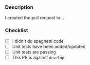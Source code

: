 ### Description
I created the pull request to...

### Checklist
- [ ] I didn't do spaghetti code
- [ ] Unit tests have been added/updated
- [ ] Unit tests are passing
- [ ] This PR is against `develop`
